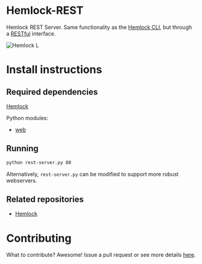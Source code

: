 Hemlock-REST
============

Hemlock REST Server.  Same functionality as the [Hemlock CLI](https://github.com/Lab41/Hemlock/blob/master/docs/CLI.md), but through a
[RESTful](https://github.com/Lab41/Hemlock-REST/blob/master/docs/CLI.md) interface.

![Hemlock L](https://raw.github.com/Lab41/Hemlock-REST/master/docs/images/logo.png "Hemlock")

Install instructions
====================

Required dependencies
---------------------

[Hemlock](https://lab41.github.io/Hemlock/)

Python modules:
- [web](http://webpy.org/)

Running
----------

```bash
python rest-server.py 80
```
Alternatively, ``rest-server.py`` can be modified to support more robust
webservers.


Related repositories
--------------------

- [Hemlock](https://lab41.github.io/Hemlock/)

Contributing
============

What to contribute?  Awesome!  Issue a pull request or see more details [here](https://github.com/Lab41/Hemlock-REST/blob/master/CONTRIBUTING.md).
